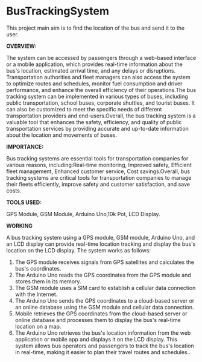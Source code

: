 # BusTrackingSystem
This project main aim is to find the location of the bus and send it to the user.

**OVERVIEW:**

The system can be accessed by passengers through a web-based interface or a mobile application, which provides real-time
information about the bus's location, estimated arrival time, and any delays or disruptions. Transportation authorities and fleet managers can also access the system to optimize routes and schedules, monitor fuel consumption and driver performance, and enhance the overall efficiency of their operations.The bus tracking system can be implemented in various types of buses, including public transportation, school buses, corporate shuttles, and tourist buses. It can also be customized to 
meet the specific needs of different transportation providers and end-users.Overall, the bus tracking system is a valuable tool that enhances the safety, efficiency, and quality of public transportation services by providing accurate and up-to-date information about the location and movements of buses.

**IMPORTANCE:**

Bus tracking systems are essential tools for transportation companies for various reasons, including:Real-time monitoring,
Improved safety, Efficient fleet management, Enhanced customer service, Cost savings.Overall, bus tracking systems are critical tools for transportation companies to manage their fleets efficiently, improve safety and customer satisfaction, and save costs.

**TOOLS USED:**

GPS Module, GSM Module, Arduino Uno,10k Pot, LCD Display.

**WORKING**

A bus tracking system using a GPS module, GSM module, Arduino Uno, and an LCD display can provide real-time location tracking and display the bus's location on the LCD display. The system works as follows:
1. The GPS module receives signals from GPS satellites and calculates the bus's coordinates.
2. The Arduino Uno reads the GPS coordinates from the GPS module and stores them in its memory.
3. The GSM module uses a SIM card to establish a cellular data connection with the Internet.
4. The Arduino Uno sends the GPS coordinates to a cloud-based server or an online database using the GSM module and cellular data connection.
5. Mobile retrieves the GPS coordinates from the cloud-based server or online database and processes them to display the bus's real-time location on a map.
6. The Arduino Uno retrieves the bus's location information from the web application or mobile app and displays it on the LCD display.
This system allows bus operators and passengers to track the bus's location in real-time, making it easier to plan their travel routes and schedules..
